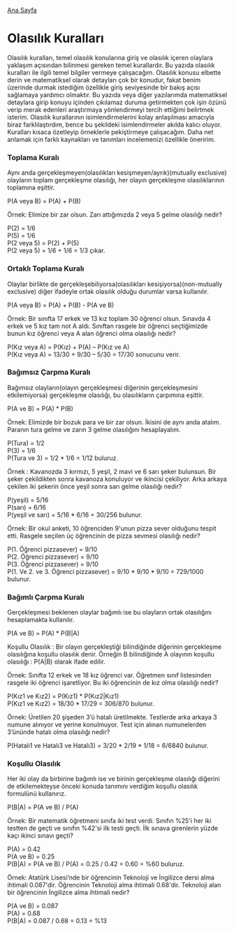 [Ana Sayfa](https://enginunal.github.io/)

# Olasılık Kuralları


Olasılık kuralları, temel olasılık konularına giriş ve olasılık içeren olaylara yaklaşım açısından bilinmesi gereken temel kurallardır. Bu yazıda olasılık kuralları ile ilgili temel bilgiler vermeye çalışacağım. Olasılık konusu elbette derin ve matematiksel olarak detayları çok bir konudur, fakat benim üzerinde durmak istediğim özellikle giriş seviyesinde bir bakış açısı sağlamaya yardımcı olmaktır. 
Bu yazıda veya diğer yazılarımda matematiksel detaylara girip konuyu içinden çıkılamaz duruma getirmekten çok işin özünü verip merak edenleri araştırmaya yönlendirmeyi tercih ettiğimi belirtmek isterim.
Olasılık kurallarının isimlendirmelerini kolay anlaşılması amacıyla biraz farklılaştırdım, bence bu şekildeki isimlendirmeler akılda kalıcı oluyor. Kuralları kısaca özetleyip örneklerle pekiştirmeye çalışacağım. Daha net anlamak için farklı kaynakları ve tanımları incelemenizi özellikle öneririm.


### Toplama Kuralı
Aynı anda gerçekleşmeyen(olasılıkları kesişmeyen/ayrık)(mutually exclusive) olayların toplam gerçekleşme olasılığı, her olayın gerçekleşme olasılıklarının toplamına eşittir.  

P(A veya B) = P(A) + P(B)  

Örnek: Elimize bir zar olsun. Zarı attığımızda 2 veya 5 gelme olasılığı nedir?  

P(2) = 1/6  
P(5) = 1/6  
P(2 veya 5) = P(2) + P(5)  
P(2 veya 5) = 1/6 + 1/6 = 1/3 çıkar.  


### Ortaklı Toplama Kuralı
Olaylar birlikte de gerçekleşebiliyorsa(olasılıkları kesişiyorsa)(non-mutually exclusive) diğer ifadeyle ortak olasılık olduğu durumlar varsa kullanılır.  

P(A veya B) = P(A) + P(B) - P(A ve B)  

Örnek: Bir sınıfta 17 erkek ve 13 kız toplam 30 öğrenci olsun. Sınavda 4 erkek ve 5 kız tam not A aldı. Sınıftan rasgele bir öğrenci seçtiğimizde bunun kız öğrenci veya A alan öğrenci olma olasılığı nedir?  

P(Kız veya A) = P(Kız) + P(A) – P(Kız ve A)  
P(Kız veya A) = 13/30 + 9/30 – 5/30 = 17/30 sonucunu verir.  


### Bağımsız Çarpma Kuralı
Bağımsız olayların(olayın gerçekleşmesi diğerinin gerçekleşmesini etkilemiyorsa) gerçekleşme olasılığı, bu olasılıkların çarpımına eşittir.  

P(A ve B) = P(A) * P(B)  

Örnek: Elimizde bir bozuk para ve bir zar olsun. İkisini de aynı anda atalım. Paranın tura gelme ve zarın 3 gelme olasılığını hesaplayalım.  

P(Tura) = 1/2  
P(3) = 1/6  
P(Tura ve 3) = 1/2 * 1/6 = 1/12 buluruz.  

Örnek : Kavanozda 3 kırmızı, 5 yeşil, 2 mavi ve 6 sarı şeker bulunsun. Bir şeker çekildikten sonra kavanoza konuluyor ve ikincisi çekiliyor. Arka arkaya çekilen iki şekerin önce yeşil sonra sarı gelme olasılığı nedir?  

P(yeşil) = 5/16  
P(sarı) = 6/16  
P(yeşil ve sarı) = 5/16 * 6/16 = 30/256 bulunur.  

Örnek: Bir okul anketi, 10 öğrenciden 9'unun pizza sever olduğunu tespit etti. Rasgele seçilen üç öğrencinin de pizza sevmesi olasılığı nedir?  

P(1. Öğrenci pizzasever) = 9/10  
P(2. Öğrenci pizzasever) = 9/10  
P(3. Öğrenci pizzasever) = 9/10  
P(1. Ve 2. ve 3. Öğrenci pizzasever) = 9/10 * 9/10 * 9/10 = 729/1000 bulunur.  


### Bağımlı Çarpma Kuralı
Gerçekleşmesi beklenen olaylar bağımlı ise bu olayların ortak olasılığını hesaplamakta kullanılır.  

P(A ve B) = P(A) * P(B|A)  

Koşullu Olasılık : Bir olayın gerçekleştiği bilindiğinde diğerinin gerçekleşme olasılığına koşullu olasılık denir. Örneğin B bilindiğinde A olayının koşullu olasılığı : P(A|B) olarak ifade edilir.  


Örnek: Sınıfta 12 erkek ve 18 kız öğrenci var. Öğretmen sınıf listesinden rasgele iki öğrenci işaretliyor. Bu iki öğrencinin de kız olma olasılığı nedir?  

P(Kız1 ve Kız2) = P(Kız1) * P(Kız2|Kız1)  
P(Kız1 ve Kız2) = 18/30 * 17/29 = 306/870 bulunur.  

Örnek: Üretilen 20 şişeden 3’ü hatalı üretilmekte. Testlerde arka arkaya 3 numune alınıyor ve yerine konulmuyor. Test için alınan numunelerden 3’ününde hatalı olma olasılığı nedir?  

P(Hatalı1 ve Hatalı3 ve Hatalı3) = 3/20 * 2/19 * 1/18 = 6/6840 bulunur.  


### Koşullu Olasılık
Her iki olay da birbirine bağımlı ise ve birinin gerçekleşme olasılığı diğerini de etkilemekteyse önceki konuda tanımını verdiğim koşullu olasılık formulünü kullanırız.  

P(B|A) = P(A ve B) / P(A)  

Örnek: Bir matematik öğretmeni sınıfa iki test verdi. Sınıfın %25'i her iki testten de geçti ve sınıfın %42'si ilk testi geçti. İlk sınava girenlerin yüzde kaçı ikinci sınavı geçti?  

P(A) = 0.42  
P(A ve B) = 0.25  
P(B|A) = P(A ve B) / P(A) = 0.25 / 0.42 = 0.60 = %60 buluruz.  

Örnek: Atatürk Lisesi’nde bir öğrencinin Teknoloji ve İngilizce dersi alma ihtimali 0.087'dir. Öğrencinin Teknoloji alma ihtimali 0.68'dir. Teknoloji alan bir öğrencinin İngilizce alma ihtimali nedir?  

P(A ve B) = 0.087  
P(A) = 0.68  
P(B|A) = 0.087 / 0.68 = 0.13 = %13  


